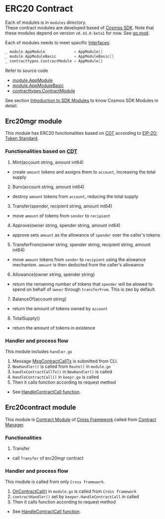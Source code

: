 # ERC20 Contract

Each of modules is in `modules` directory.  
These contract modules are developed based of [Cosmos SDK](https://docs.cosmos.network/v0.44/). 
Note that these modules depend on version `v0.43.0-beta1` for now. See [go.mod](https://github.com/datachainlab/fabric-tendermint-cross-demo/blob/main/contracts/erc20/go.mod#L7).

Each of modules needs to meet specific [Interfaces](https://github.com/datachainlab/fabric-tendermint-cross-demo/blob/main/contracts/erc20/modules/erc20contract/module.go#L26-L28).
```go
_ module.AppModule             = AppModule{}
_ module.AppModuleBasic        = AppModuleBasic{}
_ contracttypes.ContractModule = AppModule{}
```

Refer to source code  
  - [module.AppModule](https://github.com/cosmos/cosmos-sdk/blob/v0.43.0-beta1/types/module/module.go#L156-L183)
  - [module.AppModuleBasic](https://github.com/cosmos/cosmos-sdk/blob/v0.43.0-beta1/types/module/module.go#L47-L60)
  - [contracttypes.ContractModule](https://github.com/datachainlab/cross/blob/v0.2.2/x/core/contract/types/types.go#L13-L15)

See section [Introduction to SDK Modules](https://docs.cosmos.network/v0.44/building-modules/intro.html) to know Cosmos SDK Modules in detail.

## Erc20mgr module
This module has ERC20 functionalities based on [CDT](https://github.com/datachainlab/cross-cdt) according to [EIP-20: Token Standard](https://eips.ethereum.org/EIPS/eip-20).  

### Functionalities based on [CDT](https://github.com/datachainlab/cross-cdt)
1. Mint(account string, amount int64)
  - create `amount` tokens and assigns them to `account`, increasing the total supply
2. Burn(account string, amount int64)
  - destroy `amount` tokens from `account`, reducing the total supply
3. Transfer(spender, recipient string, amount int64)
  - move `amount` of tokens from `sender` to `recipient`
4. Approve(owner string, spender string, amount int64)
  - approve sets `amount` as the allowance of `spender` over the caller's tokens
5. TransferFrom(owner string, spender string, recipient string, amount int64)
  - move `amount` tokens from `sender` to `recipient` using the alowance mechanism. `amount` is then deducted from the caller's allowance 
6. Allowance(owner string, spender string) 
  - return the remaining number of tokens that `spender` will be alowed to spend on behalf of `owner` through `transferFrom`. This is zeo by default.
7. BalanceOf(account string)
  - return the amount of tokens owned by `account`
8. TotalSupply()
  - return the amount of tokens in existence

### Handler and process flow
This module includes `handler.go`  
1. Message [MsgContractCallTx](https://github.com/datachainlab/fabric-tendermint-cross-demo/blob/main/contracts/erc20/modules/erc20mgr/types/msgs.pb.go#L33-L36) is submitted from CLI.
2. `NewHandler()` is called from `Route()` in `module.go`
3. `handleContractCallTx()` in `NewHandler()`  is called
4. `HandleContractCall()` in `keepr.go` is called
5. Then it calls function according to request method
  - See [HandleContractCall function](https://github.com/datachainlab/fabric-tendermint-cross-demo/blob/main/contracts/erc20/modules/erc20mgr/keeper/keeper.go#L32-L57).

## Erc20contract module
This module is [Contract Module](https://datachainlab.github.io/cross-docs/architecture/overview/#contract-module) of [Cross Framework](https://github.com/datachainlab/cross) called from [Contract Manager](https://datachainlab.github.io/cross-docs/architecture/overview/#contract-manager).

### Functionalities
1. Transfer
  - call `Transfer` of erc20mgr contract

### Handler and process flow
This module is called from only `Cross framework`.
1. [OnContractCall()](https://datachainlab.github.io/cross-docs/architecture/overview#contract-module) in `module.go` is called from `Cross framework`
2. `contractHandler()` set by `keeper.HandleContractCall` in called
3. Then it calls function according to request method
  - See [HandleContractCall function](https://github.com/datachainlab/fabric-tendermint-cross-demo/blob/main/contracts/erc20/modules/erc20contract/keeper/keeper.go#L29-L54).  
